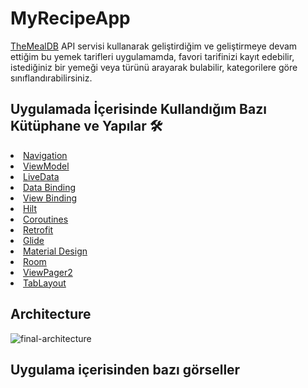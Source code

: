 # MyRecipeApp

[TheMealDB](https://www.themealdb.com/) API servisi kullanarak geliştirdiğim ve geliştirmeye devam ettiğim bu yemek tarifleri uygulamamda, favori tarifinizi kayıt edebilir, istediğiniz bir yemeği veya türünü arayarak bulabilir, kategorilere göre sınıflandırabilirsiniz.

## Uygulamada İçerisinde Kullandığım Bazı Kütüphane ve Yapılar 🛠

<li><a href="https://developer.android.com/topic/libraries/architecture/navigation/">Navigation</a></li>
<li><a href="https://developer.android.com/topic/libraries/architecture/viewmodel">ViewModel</a></li>
<li><a href="https://developer.android.com/topic/libraries/architecture/livedata">LiveData</a></li>
<li><a href="https://developer.android.com/topic/libraries/data-binding">Data Binding</a></li>
<li><a href="https://developer.android.com/topic/libraries/view-binding">View Binding</a></li>
<li><a href="https://developer.android.com/training/dependency-injection/hilt-android">Hilt</a></li>
<li><a href="https://developer.android.com/kotlin/coroutines">Coroutines</a></li>
<li><a href="https://square.github.io/retrofit/">Retrofit</a></li>
<li><a href="https://bumptech.github.io/glide">Glide</a></li>
<li><a href="https://material.io/develop/android/docs/getting-started/">Material Design</a></li>
<li><a href="https://developer.android.com/training/data-storage/room">Room</a></li>
<li><a href="https://developer.android.com/guide/navigation/navigation-swipe-view-2">ViewPager2</a></li>
<li><a href="https://developer.android.com/reference/com/google/android/material/tabs/TabLayout">TabLayout</a></li>

## Architecture

![final-architecture](https://user-images.githubusercontent.com/71526845/206714560-fd57fe48-7d35-4434-9beb-ffd6ca396cfb.png)

## Uygulama içerisinden bazı görseller



